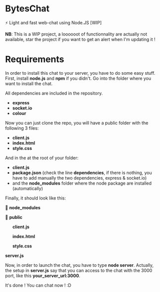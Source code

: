 # BytesChat
:zap: Light and fast web-chat using Node.JS [WIP]

**NB**: This is a WIP project, a loooooot of functionnality are actually not available, star the project if you want to get an alert when I'm updating it !

# Requirements

In order to install this chat to your server, you have to do some easy stuff.
First, install **node.js** and **npm** if you didn't.
Go into the folder where you want to install the chat.

All dependencies are included in the repository.
* **express**
* **socket.io**
* **colour**

Now you can just clone the repo, you will have a public folder with the following 3 files:
* **client.js**
* **index.html**
* **style.css**

And in the at the root of your folder:
* **client.js**
* **package.json** (check the line **dependencies**, if there is nothing, you have to add manually the two dependencies, express & socket.io)
* and the **node_modules** folder where the node package are installed (automatically)

Finally, it should look like this:

:file_folder: **node_modules**

:open_file_folder: **public**

&nbsp;&nbsp;&nbsp;&nbsp;&nbsp;&nbsp;**client.js**

&nbsp;&nbsp;&nbsp;&nbsp;&nbsp;&nbsp;**index.html**

&nbsp;&nbsp;&nbsp;&nbsp;&nbsp;&nbsp;**style.css**

**server.js**

Now, in order to launch the chat, you have to type **node server**.
Actually, the setup in **server.js** say that you can access to the chat with the 3000 port, like this **your_server_url:3000**.

It's done ! You can chat now ! :D
